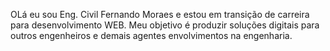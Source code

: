 OLá eu sou Eng. Civil Fernando Moraes e estou em transição de carreira para desenvolvimento WEB. Meu objetivo é produzir soluções digitais para outros engenheiros e demais agentes envolvimentos na engenharia.
